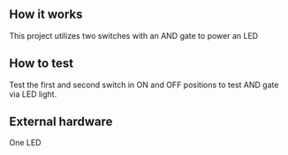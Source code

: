 <!---

This file is used to generate your project datasheet. Please fill in the information below and delete any unused
sections.

You can also include images in this folder and reference them in the markdown. Each image must be less than
512 kb in size, and the combined size of all images must be less than 1 MB.
-->

## How it works

This project utilizes two switches with an AND gate to power an LED

## How to test

Test the first and second switch in ON and OFF positions to test AND gate via LED light.

## External hardware

One LED
